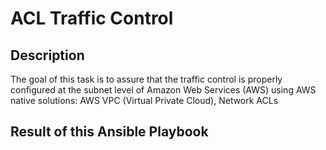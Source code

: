 # ACL Traffic Control

## Description
The goal of this task is to assure that the traffic control is properly configured at the subnet level of Amazon Web Services (AWS) using AWS native solutions: AWS VPC (Virtual Private Cloud), Network ACLs

## Result of this Ansible Playbook
